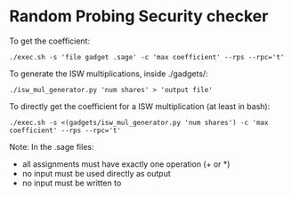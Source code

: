 # Random Probing Security checker

To get the coefficient:

    ./exec.sh -s 'file gadget .sage' -c 'max coefficient' --rps --rpc='t'

To generate the ISW multiplications, inside ./gadgets/:

    ./isw_mul_generator.py 'num shares' > 'output file'

To directly get the coefficient for a ISW multiplication (at least in bash):

    ./exec.sh -s <(gadgets/isw_mul_generator.py 'num shares') -c 'max coefficient' --rps --rpc='t'


Note: In the .sage files:
 - all assignments must have exactly one operation (+ or *)
 - no input must be used directly as output
 - no input must be written to
